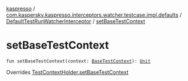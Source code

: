 [kaspresso](../../index.md) / [com.kaspersky.kaspresso.interceptors.watcher.testcase.impl.defaults](../index.md) / [DefaultTestRunWatcherInterceptor](index.md) / [setBaseTestContext](./set-base-test-context.md)

# setBaseTestContext

`fun setBaseTestContext(context: `[`BaseTestContext`](../../com.kaspersky.kaspresso.testcases.core.testcontext/-base-test-context.md)`): `[`Unit`](https://kotlinlang.org/api/latest/jvm/stdlib/kotlin/-unit/index.html)

Overrides [TestContextHolder.setBaseTestContext](../../com.kaspersky.kaspresso.interceptors.watcher.testcase/-test-context-holder/set-base-test-context.md)

